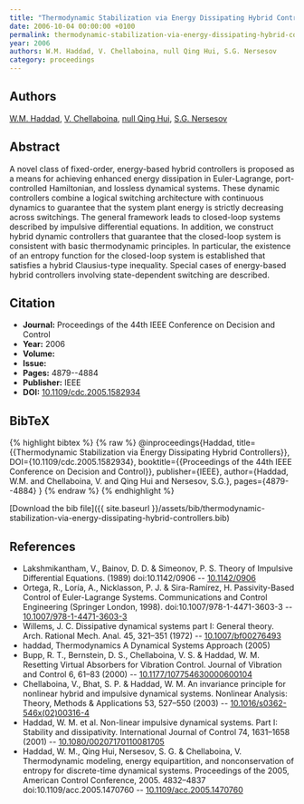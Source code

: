 ```yaml
---
title: "Thermodynamic Stabilization via Energy Dissipating Hybrid Controllers"
date: 2006-10-04 00:00:00 +0100
permalink: thermodynamic-stabilization-via-energy-dissipating-hybrid-controllers
year: 2006
authors: W.M. Haddad, V. Chellaboina, null Qing Hui, S.G. Nersesov
category: proceedings
---
```

 
## Authors
[W.M. Haddad](authors/wassim-m-haddad), [V. Chellaboina](authors/vijaysekhar-chellaboina), [null Qing Hui](authors/qing-hui), [S.G. Nersesov](authors/sergey-g-nersesov)
 
## Abstract
A novel class of fixed-order, energy-based hybrid controllers is proposed as a means for achieving enhanced energy dissipation in Euler-Lagrange, port-controlled Hamiltonian, and lossless dynamical systems. These dynamic controllers combine a logical switching architecture with continuous dynamics to guarantee that the system plant energy is strictly decreasing across switchings. The general framework leads to closed-loop systems described by impulsive differential equations. In addition, we construct hybrid dynamic controllers that guarantee that the closed-loop system is consistent with basic thermodynamic principles. In particular, the existence of an entropy function for the closed-loop system is established that satisfies a hybrid Clausius-type inequality. Special cases of energy-based hybrid controllers involving state-dependent switching are described.
 
## Citation
- **Journal:** Proceedings of the 44th IEEE Conference on Decision and Control
- **Year:** 2006
- **Volume:** 
- **Issue:** 
- **Pages:** 4879--4884
- **Publisher:** IEEE
- **DOI:** [10.1109/cdc.2005.1582934](https://doi.org/10.1109/cdc.2005.1582934)
 
## BibTeX
{% highlight bibtex %}
{% raw %}
@inproceedings{Haddad,
  title={{Thermodynamic Stabilization via Energy Dissipating Hybrid Controllers}},
  DOI={10.1109/cdc.2005.1582934},
  booktitle={{Proceedings of the 44th IEEE Conference on Decision and Control}},
  publisher={IEEE},
  author={Haddad, W.M. and Chellaboina, V. and Qing Hui and Nersesov, S.G.},
  pages={4879--4884}
}
{% endraw %}
{% endhighlight %}
 
[Download the bib file]({{ site.baseurl }}/assets/bib/thermodynamic-stabilization-via-energy-dissipating-hybrid-controllers.bib)
 
## References
- Lakshmikantham, V., Bainov, D. D. & Simeonov, P. S. Theory of Impulsive Differential Equations. (1989) doi:10.1142/0906 -- [10.1142/0906](https://doi.org/10.1142/0906)
- Ortega, R., Loría, A., Nicklasson, P. J. & Sira-Ramírez, H. Passivity-Based Control of Euler-Lagrange Systems. Communications and Control Engineering (Springer London, 1998). doi:10.1007/978-1-4471-3603-3 -- [10.1007/978-1-4471-3603-3](https://doi.org/10.1007/978-1-4471-3603-3)
- Willems, J. C. Dissipative dynamical systems part I: General theory. Arch. Rational Mech. Anal. 45, 321–351 (1972) -- [10.1007/bf00276493](https://doi.org/10.1007/bf00276493)
- haddad, Thermodynamics A Dynamical Systems Approach (2005)
- Bupp, R. T., Bernstein, D. S., Chellaboina, V. S. & Haddad, W. M. Resetting Virtual Absorbers for Vibration Control. Journal of Vibration and Control 6, 61–83 (2000) -- [10.1177/107754630000600104](https://doi.org/10.1177/107754630000600104)
- Chellaboina, V., Bhat, S. P. & Haddad, W. M. An invariance principle for nonlinear hybrid and impulsive dynamical systems. Nonlinear Analysis: Theory, Methods &amp; Applications 53, 527–550 (2003) -- [10.1016/s0362-546x(02)00316-4](https://doi.org/10.1016/s0362-546x(02)00316-4)
- Haddad, W. M. et al. Non-linear impulsive dynamical systems. Part I: Stability and dissipativity. International Journal of Control 74, 1631–1658 (2001) -- [10.1080/00207170110081705](https://doi.org/10.1080/00207170110081705)
- Haddad, W. M., Qing Hui, Nersesov, S. G. & Chellaboina, V. Thermodynamic modeling, energy equipartition, and nonconservation of entropy for discrete-time dynamical systems. Proceedings of the 2005, American Control Conference, 2005. 4832–4837 doi:10.1109/acc.2005.1470760 -- [10.1109/acc.2005.1470760](https://doi.org/10.1109/acc.2005.1470760)

